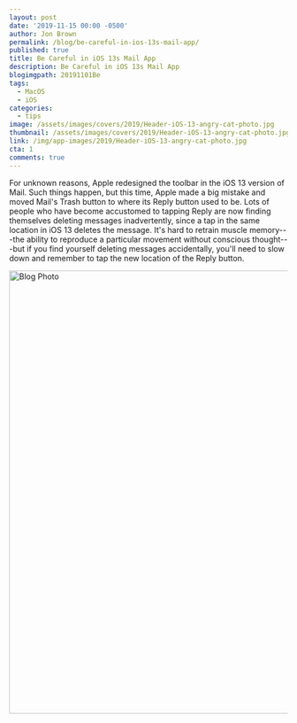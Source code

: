 ```yaml
---
layout: post
date: '2019-11-15 00:00 -0500'
author: Jon Brown
permalink: /blog/be-careful-in-ios-13s-mail-app/
published: true
title: Be Careful in iOS 13s Mail App
description: Be Careful in iOS 13s Mail App
blogimgpath: 20191101Be
tags:
  - MacOS
  - iOS
categories:
  - tips
image: /assets/images/covers/2019/Header-iOS-13-angry-cat-photo.jpg
thumbnail: /assets/images/covers/2019/Header-iOS-13-angry-cat-photo.jpg
link: /img/app-images/2019/Header-iOS-13-angry-cat-photo.jpg
cta: 1
comments: true
---
```

For unknown reasons, Apple redesigned the toolbar in the iOS 13 version
of Mail. Such things happen, but this time, Apple made a big mistake and
moved Mail's Trash button to where its Reply button used to be. Lots of
people who have become accustomed to tapping Reply are now finding
themselves deleting messages inadvertently, since a tap in the same
location in iOS 13 deletes the message. It's hard to retrain muscle
memory---the ability to reproduce a particular movement without
conscious thought---but if you find yourself deleting messages
accidentally, you'll need to slow down and remember to tap the new
location of the Reply button.

<img alt="Blog Photo" src="{{ site.site_cdn }}/assets/images/blog/2019/20191101Be/iOS-13-Mail-Trash-Reply-buttons.png" class="img-fluid rounded m-2" width="800" />